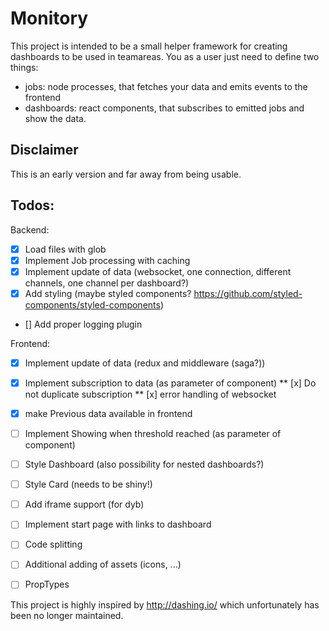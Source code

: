 Monitory
=============

This project is intended to be a small helper framework for creating dashboards to be used in teamareas.
You as a user just need to define two things: 
* jobs: node processes, that fetches your data and emits events to the frontend 
* dashboards: react components, that subscribes to emitted jobs and show the data.
 
Disclaimer
------------
This is an early version and far away from being usable. 


Todos:
---------

Backend:
* [x] Load files with glob 
* [x] Implement Job processing with caching
* [x] Implement update of data (websocket, one connection, different channels, one channel per dashboard?)
* [x] Add styling (maybe styled components? https://github.com/styled-components/styled-components)
* [] Add proper logging plugin

Frontend:
* [x] Implement update of data (redux and middleware (saga?))
* [x] Implement subscription to data (as parameter of component)
** [x] Do not duplicate subscription
** [x] error handling of websocket 
* [x] make Previous data available in frontend
* [ ] Implement Showing when threshold reached (as parameter of component)
* [ ] Style Dashboard (also possibility for nested dashboards?)
* [ ] Style Card (needs to be shiny!)
* [ ] Add iframe support (for dyb) 
* [ ] Implement start page with links to dashboard
* [ ] Code splitting
* [ ] Additional adding of assets (icons, ...)
* [ ] PropTypes


This project is highly inspired by http://dashing.io/ which unfortunately has been no longer maintained. 